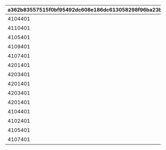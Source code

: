 |a362b83557515f0bf95492dc608e186dc613058298f96ba23b185c62a8de0e45|b0fd2c7e6d5a9b456a8b21f2196e622ed2fb7c6d5fc7407d913205392f98fcb9|bb465e18dc4dd38d84abca8ad52faa9c6557fc993e90a59a0ffb7bf33f0a81e6|be36fec0ff3d9c573e63d50470a045cbfa7ab014a1e8fe427ab93a3a1b25716f|ddd9bfec3f6241867d41ce1bbe5b16eabb1292d1a858c4c53994af50536e0b16|a364d014055fd64275c2653bcbe872e0079e4cfdfe2da7f0008a658966bce793|08dfbd1efa710472d9a20262e52e9dcb4929566866918ce8fb20eaa63871565e|f576fc658b5f13bf6a290f5cf5deafad7633a3b493b8d9648c9779583be4fbe7|153926bf5a7feee61cfdd842fcc9135d53285cdc009db009af4a7ef07b54a9b9|63a2d4d477b166b64e227b0f3122c0926f9cc29da5b0403b22239ebd8da4f5d5|3c59ba37ab70426d81f9c9a39db97339a045df32a3d2acead6eccb52b2fbaeec|62ec31e0ed85060009b8b0c41852771a7c6bf6b155af0670928c3c9897020ef6|dd1b49d792cc0b779dfc9232b304192f58e87801ae0cb65f25bc4525aa3f07c4|8b2e5124ef056ba1a4f3d34e88112daea9bc172d63925e2b5fcf49b713cb5721|cc79efee09c43c446b1146ce4059aa3648b7b33210d8767dee973375e7d1cfca|565227a5cff04be22031c696b5d7fda3b5f115598a01afe7a1088faa7cde0632|9883dcae7a0c686dd2483320939579bdd6603a910b7a1898a3c37a151907205f|
| --- | --- | --- | --- | --- | --- | --- | --- | --- | --- | --- | --- | --- | --- | --- | --- | --- |
|4104401|4201401|11001001|4101401|11001|-470|43200|4101351|108|スィオネ\n樹林|100000|4104351|1|7200|11001001|10|1|
|4110401|4203401|11001002|4106401|11001|-235|43200|4106351|90|ヘリケ巨木|100000|4110351|2|7200|11001002|10|1|
|4105401|4201401|11001003|4102401|11001|0|43200|4102351|108|イオカステ\n岩山|100000|4105351|3|7200|11001003|10|1|
|4109401|4203401|11001004|4108401|11001|235|43200|4108351|90|ハルパリ\n大滝|100000|4109351|4|7200|11001004|10|1|
|4107401|4201401|11001005|4103401|11001|470|43200|4103351|108|ムネメー川|100000|4107351|5|7200|11001005|10|1|
|4201401|4301401|11002001|4104401|11002|-470|43200|4301351|108|アルバ浜堤|100000|4101401|6|7200|11002003|10|1|
|4203401|4305401|11002002|4110401|11002|-235|43200|4305351|90|サダルスド\n砂浜|100000|4106401|7|7200|11002002|10|1|
|4201401|4302401|11002003|4105401|11002|0|43200|4302351|108|ダルリク\n巨岩|100000|4102401|8|7200|11002001|10|1|
|4203401|4304401|11002004|4109401|11002|235|43200|4304351|90|アンカル川|100000|4108401|9|7200|11001005|10|1|
|4201401|4303401|11002005|4107401|11002|470|43200|4303351|108|ダクビア\n森林|100000|4103401|10|7200|11001001|10|1|
|4104401|4109401|11003001|4101401|11003|-470|43200|4201351|108|ミーマス\n洞穴|100000|4201401|11|7200|11003001|10|1|
|4102401|4110401|11003002|4108401|11003|-155|43200|4202351|90|レアント川|100000|4202401|11|7200|11003002|10|1|
|4105401|4109401|11003003|4103401|11003|160|43200|4203351|108|ケランド\n廃墟|100000|4203401|11|7200|11003003|10|1|
|4107401|4110401|11003004|4106401|11003|470|43200|4204351|90|デオネカ\n氷海|100000|4204401|11|7200|11003004|10|1|